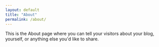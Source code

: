 ```yaml
---
layout: default
title: "About"
permalink: /about/
---
```


This is the About page where you can tell your visitors about your blog, yourself, or anything else you'd like to share.
